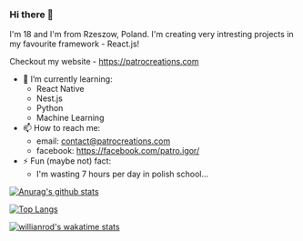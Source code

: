 ### Hi there 👋

I'm 18 and I'm from Rzeszow, Poland. I'm creating very intresting projects in my favourite framework - React.js!

Checkout my website - https://patrocreations.com

- 🌱 I’m currently learning:
  - React Native
  - Nest.js
  - Python
  - Machine Learning
- 📫 How to reach me: 
  - email: contact@patrocreations.com
  - facebook: https://facebook.com/patro.igor/
- ⚡ Fun (maybe not) fact: 
  - I'm wasting 7 hours per day in polish school...

[![Anurag's github stats](https://github-readme-stats.vercel.app/api?username=IgorPatro&theme=dracula&show_icons=true)](https://github.com/anuraghazra/github-readme-stats)

[![Top Langs](https://github-readme-stats.vercel.app/api/top-langs/?username=IgorPatro&theme=dracula&show_icons=true)](https://github.com/anuraghazra/github-readme-stats)

[![willianrod's wakatime stats](https://github-readme-stats.vercel.app/api/wakatime?username=IgorPatro&theme=dracula&v=2)](https://github.com/anuraghazra/github-readme-stats)

